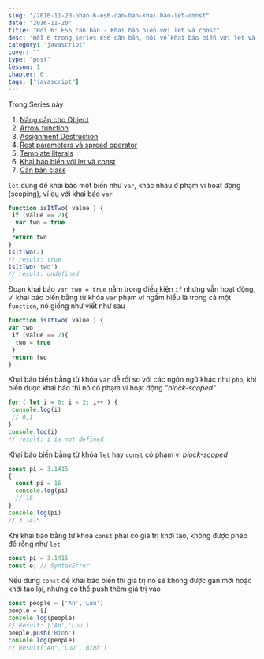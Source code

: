 ```yaml
---
slug: "/2016-11-20-phan-6-es6-can-ban-khai-bao-let-const"
date: "2016-11-20"
title: "Hồi 6: ES6 căn bản - Khai báo biến với let và const"
desc: "Hồi 6 trong series ES6 căn bản, nói về khai báo biến với let và const"
category: "javascript"
cover: ""
type: "post"
lesson: 1
chapter: 6
tags: ["javascript"]
---
```


Trong Series này

1. [Nâng cấp cho Object](2016-11-15-chuong-1-es6-can-ban)
2. [Arrow function](2016-11-16-chuong-2-es6-can-ban-arrow-function/)
3. [Assignment Destruction](2016-11-17-phan-3-es6-can-ban-assignment-destructuring)
4. [Rest parameters và spread operator](2016-11-18-phan-4-es6-can-ban-rest-parameters-va-spread-operator)
5. [Template literals](2016-11-19-phan-5-es6-can-ban-template-literals)
6. [Khai báo biến với let và const](2016-11-20-phan-6-es6-can-ban-khai-bao-let-const)
7. [Căn bản class](2016-11-21-phan-7-es6-can-ban-classes)


`let` dùng để khai báo một biến như `var`, khác nhau ở phạm vi hoạt động (scoping), ví dụ với khai báo `var`

```js
function isItTwo( value ) {
 if (value == 2){
  var two = true
 }
 return two
}
isItTwo(2)
// result: true
isItTwo('two')
// result: undefined
```

Đoạn khai báo `var two = true` nằm trong điều kiện `if` nhưng vẫn hoạt động, vì khai báo biến bằng từ khóa `var` phạm vi ngầm hiểu là trong cả một `function`, nó giống như viết như sau

```js
function isItTwo( value ) {
var two
 if (value == 2){
  two = true
 }
 return two
}
```

Khai báo biến bằng từ khóa `var` dễ rối so với các ngôn ngữ khác như `php`, khi biến được khai báo thì nó có phạm vi hoạt động *"block-scoped"*

```js
for ( let i = 0; i < 2; i++ ) {
 console.log(i)
 // 0,1
}
console.log(i)
// result: i is not defined
```

Khai báo biến bằng từ khóa `let` hay `const` có phạm vi *block-scoped*

```js
const pi = 3.1415
{
  const pi = 16
  console.log(pi)
  // 16
}
console.log(pi)
// 3.1415
```

Khi khai báo bằng từ khóa `const` phải có giá trị khởi tạo, không được phép để rỗng như `let`

```js
const pi = 3.1415
const e; // SyntaxError
```

Nếu dùng `const` để khai báo biến thì giá trị nó sẽ không được gán mới hoặc khởi tạo lại, nhưng có thể push thêm giá trị vào

```js
const people = ['An','Luu']
people = []
console.log(people)
// Result: ['An','Luu']
people.push('Binh')
console.log(people)
// Result['An','Luu','Binh']
```
